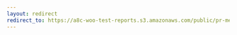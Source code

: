 ```yaml
---
layout: redirect
redirect_to: https://a8c-woo-test-reports.s3.amazonaws.com/public/pr-merge/41743/e2e/index.html
---
```

